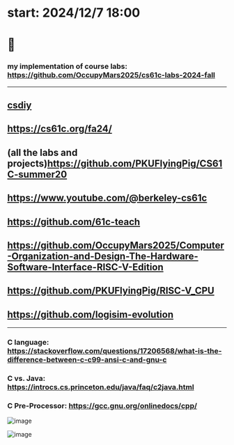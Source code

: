 # start: 2024/12/7 18:00
# 💯

### my implementation of course labs: https://github.com/OccupyMars2025/cs61c-labs-2024-fall
---

## [csdiy](https://csdiy.wiki/en/%E4%BD%93%E7%B3%BB%E7%BB%93%E6%9E%84/CS61C/)
## https://cs61c.org/fa24/
## (all the labs and projects)https://github.com/PKUFlyingPig/CS61C-summer20

## https://www.youtube.com/@berkeley-cs61c
## https://github.com/61c-teach
## https://github.com/OccupyMars2025/Computer-Organization-and-Design-The-Hardware-Software-Interface-RISC-V-Edition
## https://github.com/PKUFlyingPig/RISC-V_CPU
## https://github.com/logisim-evolution


---

### C language: https://stackoverflow.com/questions/17206568/what-is-the-difference-between-c-c99-ansi-c-and-gnu-c
### C vs. Java: https://introcs.cs.princeton.edu/java/faq/c2java.html
### C Pre-Processor: https://gcc.gnu.org/onlinedocs/cpp/
![image](https://github.com/user-attachments/assets/b4d5cb1e-a62a-474e-a16e-f8ffe2ce2253)

![image](https://github.com/user-attachments/assets/f07af73e-e97a-4ae5-81d9-aa1ff69f7d20)

